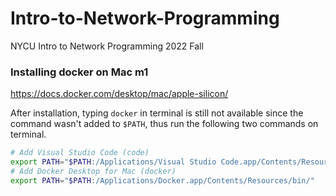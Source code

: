 # Intro-to-Network-Programming
NYCU Intro to Network Programming 2022 Fall

### Installing docker on Mac m$1$

https://docs.docker.com/desktop/mac/apple-silicon/

After installation, typing `docker` in terminal is still not available since the command wasn't added to `$PATH`, thus run the following two commands on terminal.

```bash
# Add Visual Studio Code (code)
export PATH="$PATH:/Applications/Visual Studio Code.app/Contents/Resources/app/bin"
# Add Docker Desktop for Mac (docker)
export PATH="$PATH:/Applications/Docker.app/Contents/Resources/bin/"
```
